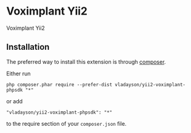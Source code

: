 Voximplant Yii2
===============
Voximplant Yii2

Installation
------------

The preferred way to install this extension is through [composer](http://getcomposer.org/download/).

Either run

```
php composer.phar require --prefer-dist vladayson/yii2-voximplant-phpsdk "*"
```

or add

```
"vladayson/yii2-voximplant-phpsdk": "*"
```

to the require section of your `composer.json` file.
